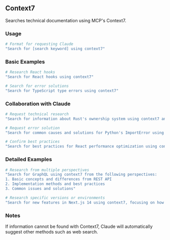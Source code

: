 ## Context7

Searches technical documentation using MCP's Context7.

### Usage

```bash
# Format for requesting Claude
"Search for [search keyword] using context7"
```

### Basic Examples

```bash
# Research React hooks
"Search for React hooks using context7"

# Search for error solutions
"Search for TypeScript type errors using context7"
```

### Collaboration with Claude

```bash
# Request technical research
"Search for information about Rust's ownership system using context7 and explain it for beginners"

# Request error solution
"Search for common causes and solutions for Python's ImportError using context7"

# Confirm best practices
"Search for best practices for React performance optimization using context7"
```

### Detailed Examples

```bash
# Research from multiple perspectives
"Search for GraphQL using context7 from the following perspectives:
1. Basic concepts and differences from REST API
2. Implementation methods and best practices
3. Common issues and solutions"

# Research specific versions or environments
"Search for new features in Next.js 14 using context7, focusing on how to use App Router"
```

### Notes

If information cannot be found with Context7, Claude will automatically suggest other methods such as web search.
